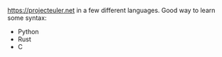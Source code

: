 https://projecteuler.net in a few different languages. Good way to learn some syntax:

- Python
- Rust
- C

